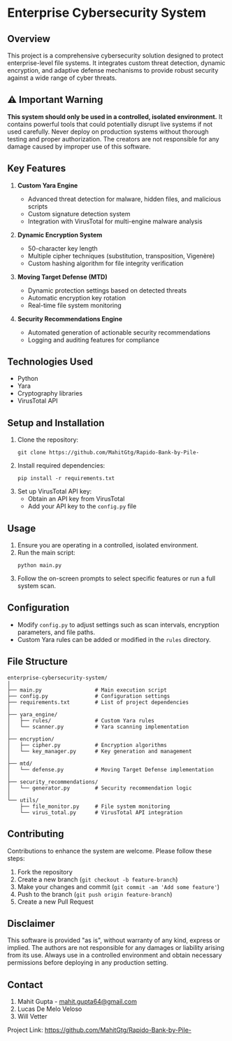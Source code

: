 # Enterprise Cybersecurity System

## Overview
This project is a comprehensive cybersecurity solution designed to protect enterprise-level file systems. It integrates custom threat detection, dynamic encryption, and adaptive defense mechanisms to provide robust security against a wide range of cyber threats.

## ⚠️ Important Warning
**This system should only be used in a controlled, isolated environment.** 
It contains powerful tools that could potentially disrupt live systems if not used carefully. Never deploy on production systems without thorough testing and proper authorization. The creators are not responsible for any damage caused by improper use of this software.

## Key Features
1. **Custom Yara Engine**
   - Advanced threat detection for malware, hidden files, and malicious scripts
   - Custom signature detection system
   - Integration with VirusTotal for multi-engine malware analysis

2. **Dynamic Encryption System**
   - 50-character key length
   - Multiple cipher techniques (substitution, transposition, Vigenère)
   - Custom hashing algorithm for file integrity verification

3. **Moving Target Defense (MTD)**
   - Dynamic protection settings based on detected threats
   - Automatic encryption key rotation
   - Real-time file system monitoring

4. **Security Recommendations Engine**
   - Automated generation of actionable security recommendations
   - Logging and auditing features for compliance

## Technologies Used
- Python
- Yara
- Cryptography libraries
- VirusTotal API

## Setup and Installation
1. Clone the repository:
   ```
   git clone https://github.com/MahitGtg/Rapido-Bank-by-Pile-
   ```
2. Install required dependencies:
   ```
   pip install -r requirements.txt
   ```
3. Set up VirusTotal API key:
   - Obtain an API key from VirusTotal
   - Add your API key to the `config.py` file

## Usage
1. Ensure you are operating in a controlled, isolated environment.
2. Run the main script:
   ```
   python main.py
   ```
3. Follow the on-screen prompts to select specific features or run a full system scan.

## Configuration
- Modify `config.py` to adjust settings such as scan intervals, encryption parameters, and file paths.
- Custom Yara rules can be added or modified in the `rules` directory.

## File Structure
```
enterprise-cybersecurity-system/
│
├── main.py                 # Main execution script
├── config.py               # Configuration settings
├── requirements.txt        # List of project dependencies
│
├── yara_engine/
│   ├── rules/              # Custom Yara rules
│   └── scanner.py          # Yara scanning implementation
│
├── encryption/
│   ├── cipher.py           # Encryption algorithms
│   └── key_manager.py      # Key generation and management
│
├── mtd/
│   └── defense.py          # Moving Target Defense implementation
│
├── security_recommendations/
│   └── generator.py        # Security recommendation logic
│
└── utils/
    ├── file_monitor.py     # File system monitoring
    └── virus_total.py      # VirusTotal API integration
```

## Contributing
Contributions to enhance the system are welcome. Please follow these steps:
1. Fork the repository
2. Create a new branch (`git checkout -b feature-branch`)
3. Make your changes and commit (`git commit -am 'Add some feature'`)
4. Push to the branch (`git push origin feature-branch`)
5. Create a new Pull Request


## Disclaimer
This software is provided "as is", without warranty of any kind, express or implied. The authors are not responsible for any damages or liability arising from its use. Always use in a controlled environment and obtain necessary permissions before deploying in any production setting.

## Contact
1. Mahit Gupta - mahit.gupta64@gmail.com
2. Lucas De Melo Veloso
3. Will Vetter

Project Link: https://github.com/MahitGtg/Rapido-Bank-by-Pile-
